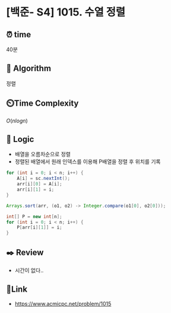 
# [백준- S4] 1015. 수열 정렬

## ⏰  **time**
40분

## :pushpin: **Algorithm**
정렬

## ⏲️**Time Complexity**
$O(nlogn)$

## :round_pushpin: **Logic**

- 배열을 오름차순으로 정렬
- 정렬된 배열에서 원래 인덱스를 이용해 P배열을 정렬 후 위치를 기록
```java
for (int i = 0; i < n; i++) {
	A[i] = sc.nextInt();
	arr[i][0] = A[i];
	arr[i][1] = i;
}

Arrays.sort(arr, (o1, o2) -> Integer.compare(o1[0], o2[0]));

int[] P = new int[n];
for (int i = 0; i < n; i++) {
	P[arr[i][1]] = i; 
}
```


## :black_nib: **Review**
- 시간이 없다..


## 📡**Link**
- https://www.acmicpc.net/problem/1015

